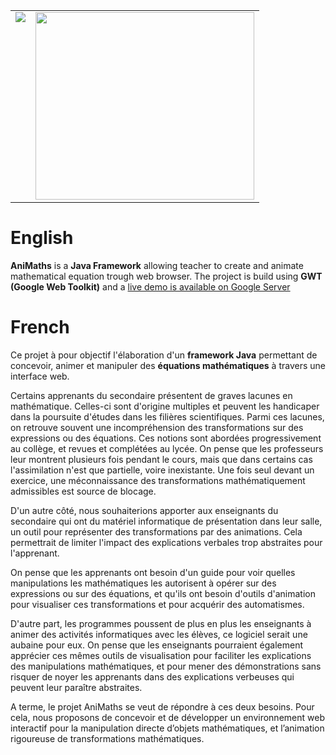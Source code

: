 <table>
<tr>
<td valign='top'>
<a href='applicationanimaths.appspot.com/'><img src='http://lyhana8.free.fr/_files/images/preview.gif' /></a>
</td>
<td>
<a href='http://www.youtube.com/watch?feature=player_embedded&v=gtFMdRb9hSY' target='_blank'><img src='http://img.youtube.com/vi/gtFMdRb9hSY/0.jpg' width='350px' height=300px /></a><br>
</td>
</tr>
</table>

# English #
**AniMaths** is a **Java Framework** allowing teacher to create and animate mathematical equation trough web browser. The project is build using **GWT (Google Web Toolkit)** and a [live demo is available on Google Server](http://applicationanimaths.appspot.com/)

# French #
Ce projet à pour objectif l'élaboration d'un **framework Java** permettant de concevoir, animer et manipuler des **équations mathématiques** à travers une interface web.

Certains apprenants du secondaire présentent de graves lacunes en mathématique. Celles-ci sont d'origine multiples et peuvent les handicaper dans la poursuite d'études dans les filières scientifiques. Parmi ces lacunes, on retrouve souvent une incompréhension des transformations sur des expressions ou des équations. Ces notions sont abordées progressivement au collège, et revues et complétées au lycée.
On pense que les professeurs leur montrent plusieurs fois pendant le cours, mais que dans certains cas l'assimilation n'est que partielle, voire inexistante. Une fois seul devant un exercice, une méconnaissance des transformations mathématiquement admissibles est source de blocage.

D'un autre côté, nous souhaiterions apporter aux enseignants du secondaire qui ont du matériel informatique de présentation dans leur salle, un outil pour représenter des transformations par des animations. Cela permettrait de limiter l'impact des explications verbales trop abstraites pour l'apprenant.

On pense que les apprenants ont besoin d'un guide pour voir quelles manipulations les mathématiques les autorisent  à opérer sur des expressions ou sur des équations, et qu'ils ont besoin d'outils d'animation pour visualiser ces transformations et pour acquérir des automatismes.

D'autre part, les programmes poussent de plus en plus les enseignants à animer des activités informatiques avec les élèves, ce logiciel serait une aubaine pour eux. On pense que les enseignants pourraient également apprécier ces mêmes outils de visualisation pour faciliter les explications des manipulations mathématiques, et pour mener des démonstrations sans risquer de noyer les apprenants dans des explications verbeuses qui peuvent leur paraître abstraites.

A terme, le projet AniMaths se veut de répondre à ces deux besoins. Pour cela, nous proposons de concevoir et de développer un environnement web interactif pour la manipulation directe d’objets mathématiques, et l’animation rigoureuse de transformations mathématiques.